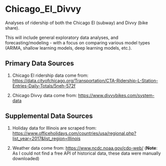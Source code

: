 # Chicago_El_Divvy
Analyses of ridership of both the Chicago El (subway) and Divvy (bike share).

This will include general exploratory data analyses, and forecasting/modeling - with a focus on comparing various model types (ARIMA, shallow learning models, deep learning models, etc.).


## Primary Data Sources
1. Chicago El ridership data come from:  https://data.cityofchicago.org/Transportation/CTA-Ridership-L-Station-Entries-Daily-Totals/5neh-572f

2. Chicago Divvy data come from:  https://www.divvybikes.com/system-data


## Supplemental Data Sources
1. Holiday data for Illinois are scraped from:  https://www.officeholidays.com/countries/usa/regional.php?list_year=2017&list_region=Illinois

2. Weather data come from:  https://www.ncdc.noaa.gov/cdo-web/
(**Note**: As I could not find a free API of historical data, these data were manually downloaded)

